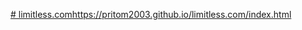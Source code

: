 [# limitless.com](https://pritom2003.github.io/limitless.com/index.html)https://pritom2003.github.io/limitless.com/index.html
